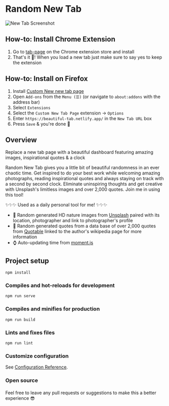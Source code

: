 # Random New Tab
![New Tab Screenshot](src/assets/screenshot.png)
## How-to: Install Chrome Extension
1) Go to [tab-page](https://chrome.google.com/webstore/detail/random-new-tab/namgfhmaempandjafcfgogpkngmgmfbp?hl=en&authuser=1) on the Chrome extension store and install
2) That's it 🎉! When you load a new tab just make sure to say yes to keep the extension

## How-to: Install on Firefox
1) Install [Custom New new tab page](https://addons.mozilla.org/en-US/firefox/addon/custom-new-tab-page/)
2) Open `Add-ons` from the `Menu (☰)` (or navigate to `about:addons` with the address bar)
3) Select `Extensions`
4) Select the `Custom New Tab Page` extension → `Options`
5) Enter `https://beautiful-tab.netlify.app/` in the `New Tab URL` box
6) Press `Save` & you're done 🎉

## Overview
Replace a new tab page with a beautiful dashboard featuring amazing images, inspirational quotes & a clock

Random New Tab gives you a little bit of beautiful randomness in an ever chaotic time. Get inspired to do your best work while welcoming amazing photographs, reading inspirational quotes and always staying on track with a second by second clock.  Eliminate uninspiring thoughts and get creative with Unsplash's limitless images and over 2,000 quotes. Join me in using this tool!

✨✨✨ Used as a daily personal tool for me! ✨✨✨

- 📸 Random generated HD nature images from [Unsplash](https://unsplash.com/) paired with its location, photographer and link to photographer's profile
- 📣 Random generated quotes from a data base of over 2,000 quotes from [Quotable](https://github.com/lukePeavey/quotable) linked to the author's wikipedia page for more information 
- ⌚️ Auto-updating time from [moment.js](https://momentjs.com/)

## Project setup
```
npm install
```

### Compiles and hot-reloads for development
```
npm run serve
```

### Compiles and minifies for production
```
npm run build
```

### Lints and fixes files
```
npm run lint
```

### Customize configuration
See [Configuration Reference](https://cli.vuejs.org/config/).

### Open source
#### 
Feel free to leave any pull requests or suggestions to make this a better experience 😎
